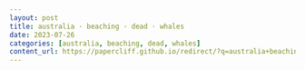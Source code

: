 ```yaml
---
layout: post
title: australia · beaching · dead · whales
date: 2023-07-26
categories: [australia, beaching, dead, whales]
content_url: https://papercliff.github.io/redirect/?q=australia+beaching+dead+whales&tbs=cdr:1,cd_min:7/25/2023,cd_max:7/27/2023
---
```

